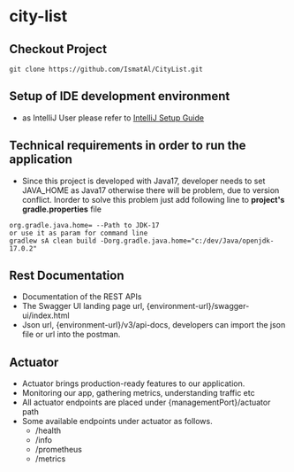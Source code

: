 city-list
========================

## Checkout Project
```
git clone https://github.com/IsmatAl/CityList.git
```

## Setup of IDE development environment
* as IntelliJ User please refer to [IntelliJ Setup Guide](https://wiki.int.kn/display/gscgiaf/Intellij+IDEA)

## Technical requirements in order to run the application
* Since this project is developed with Java17, developer needs to set JAVA_HOME as Java17 otherwise there will be problem, due to version conflict. Inorder to solve this problem just add following line to **project's gradle.properties** file
```
org.gradle.java.home= --Path to JDK-17
or use it as param for command line
gradlew sA clean build -Dorg.gradle.java.home="c:/dev/Java/openjdk-17.0.2"
```

## Rest Documentation
* Documentation of the REST APIs
* The Swagger UI landing page url, {environment-url}/swagger-ui/index.html
* Json url, {environment-url}/v3/api-docs, developers can import the json file or url into the postman.

## Actuator
* Actuator brings production-ready features to our application.
* Monitoring our app, gathering metrics, understanding traffic etc
* All actuator endpoints are placed under {managementPort}/actuator path
* Some available endpoints under actuator as follows.
    * /health
    * /info
    * /prometheus
    * /metrics
